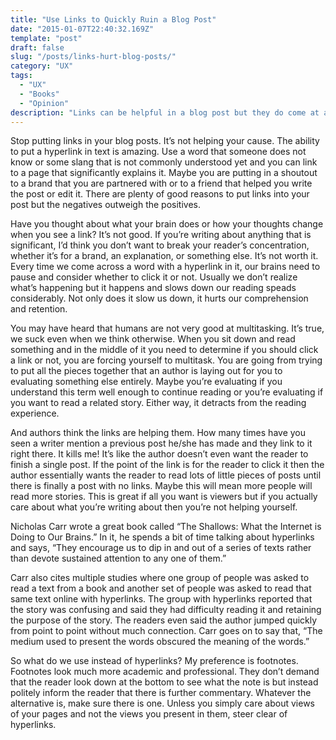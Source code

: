 ```yaml
---
title: "Use Links to Quickly Ruin a Blog Post"
date: "2015-01-07T22:40:32.169Z"
template: "post"
draft: false
slug: "/posts/links-hurt-blog-posts/"
category: "UX"
tags:
  - "UX"
  - "Books"
  - "Opinion"
description: "Links can be helpful in a blog post but they do come at a cost and they may not always be the right tool."
---
```


Stop putting links in your blog posts. It’s not helping your cause. The ability to put a hyperlink in text is amazing. Use a word that someone does not know or some slang that is not commonly understood yet and you can link to a page that significantly explains it. Maybe you are putting in a shoutout to a brand that you are partnered with or to a friend that helped you write the post or edit it. There are plenty of good reasons to put links into your post but the negatives outweigh the positives.

Have you thought about what your brain does or how your thoughts change when you see a link? It’s not good. If you’re writing about anything that is significant, I’d think you don’t want to break your reader’s concentration, whether it’s for a brand, an explanation, or something else. It’s not worth it. Every time we come across a word with a hyperlink in it, our brains need to pause and consider whether to click it or not. Usually we don’t realize what’s happening but it happens and slows down our reading speads considerably. Not only does it slow us down, it hurts our comprehension and retention.

You may have heard that humans are not very good at multitasking. It’s true, we suck even when we think otherwise. When you sit down and read something and in the middle of it you need to determine if you should click a link or not, you are forcing yourself to multitask. You are going from trying to put all the pieces together that an author is laying out for you to evaluating something else entirely. Maybe you’re evaluating if you understand this term well enough to continue reading or you’re evaluating if you want to read a related story. Either way, it detracts from the reading experience.

And authors think the links are helping them. How many times have you seen a writer mention a previous post he/she has made and they link to it right there. It kills me! It’s like the author doesn’t even want the reader to finish a single post. If the point of the link is for the reader to click it then the author essentially wants the reader to read lots of little pieces of posts until there is finally a post with no links. Maybe this will mean more people will read more stories. This is great if all you want is viewers but if you actually care about what you’re writing about then you’re not helping yourself.

Nicholas Carr wrote a great book called “The Shallows: What the Internet is Doing to Our Brains.” In it, he spends a bit of time talking about hyperlinks and says, “They encourage us to dip in and out of a series of texts rather than devote sustained attention to any one of them.”

Carr also cites multiple studies where one group of people was asked to read a text from a book and another set of people was asked to read that same text online with hyperlinks. The group with hyperlinks reported that the story was confusing and said they had difficulty reading it and retaining the purpose of the story. The readers even said the author jumped quickly from point to point without much connection. Carr goes on to say that, “The medium used to present the words obscured the meaning of the words.”

So what do we use instead of hyperlinks? My preference is footnotes. Footnotes look much more academic and professional. They don’t demand that the reader look down at the bottom to see what the note is but instead politely inform the reader that there is further commentary. Whatever the alternative is, make sure there is one. Unless you simply care about views of your pages and not the views you present in them, steer clear of hyperlinks.
